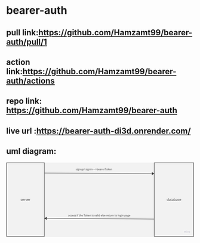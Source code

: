 # bearer-auth

## pull link:https://github.com/Hamzamt99/bearer-auth/pull/1

## action link:https://github.com/Hamzamt99/bearer-auth/actions

## repo link: https://github.com/Hamzamt99/bearer-auth

## live url :https://bearer-auth-di3d.onrender.com/

## uml diagram:
![uml](./src/assets/uml.jpg)
